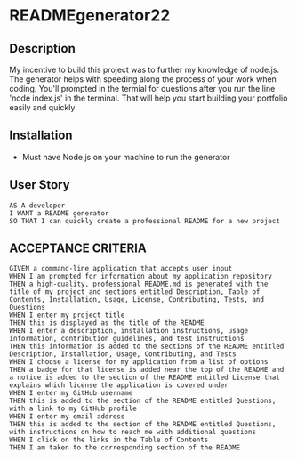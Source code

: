 # READMEgenerator22

## Description
My incentive to build this project was to further my knowledge of node.js. The generator helps with speeding along the process of your work when coding. 
You'll prompted in the termial for questions after you run the line 'node index.js' in the terminal. That will help you start building your portfolio easily and quickly


## Installation 
 - Must have Node.js on your machine to run the generator

## User Story
```
AS A developer
I WANT a README generator
SO THAT I can quickly create a professional README for a new project
```

## ACCEPTANCE CRITERIA
```
GIVEN a command-line application that accepts user input
WHEN I am prompted for information about my application repository
THEN a high-quality, professional README.md is generated with the title of my project and sections entitled Description, Table of Contents, Installation, Usage, License, Contributing, Tests, and Questions
WHEN I enter my project title
THEN this is displayed as the title of the README
WHEN I enter a description, installation instructions, usage information, contribution guidelines, and test instructions
THEN this information is added to the sections of the README entitled Description, Installation, Usage, Contributing, and Tests
WHEN I choose a license for my application from a list of options
THEN a badge for that license is added near the top of the README and a notice is added to the section of the README entitled License that explains which license the application is covered under
WHEN I enter my GitHub username
THEN this is added to the section of the README entitled Questions, with a link to my GitHub profile
WHEN I enter my email address
THEN this is added to the section of the README entitled Questions, with instructions on how to reach me with additional questions
WHEN I click on the links in the Table of Contents
THEN I am taken to the corresponding section of the README
```